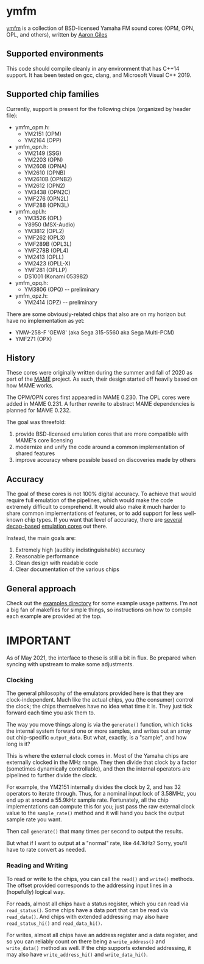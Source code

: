 # ymfm

[ymfm](https://github.com/aaronsgiles/ymfm) is a collection of BSD-licensed Yamaha FM sound cores (OPM, OPN, OPL, and others), written by [Aaron Giles](https://aarongiles.com)

## Supported environments

This code should compile cleanly in any environment that has C++14 support.
It has been tested on gcc, clang, and Microsoft Visual C++ 2019.

## Supported chip families

Currently, support is present for the following chips (organized by header file):

* ymfm_opm.h:
	* YM2151 (OPM)
	* YM2164 (OPP)
* ymfm_opn.h:
	* YM2149 (SSG)
	* YM2203 (OPN)
	* YM2608 (OPNA)
	* YM2610 (OPNB)
	* YM2610B (OPNB2)
	* YM2612 (OPN2)
	* YM3438 (OPN2C)
	* YMF276 (OPN2L)
	* YMF288 (OPN3L)
* ymfm_opl.h:
	* YM3526 (OPL)
	* Y8950 (MSX-Audio)
	* YM3812 (OPL2)
	* YMF262 (OPL3)
	* YMF289B (OPL3L)
	* YMF278B (OPL4)
	* YM2413 (OPLL)
	* YM2423 (OPLL-X)
	* YMF281 (OPLLP)
	* DS1001 (Konami 053982)
* ymfm_opq.h:
	* YM3806 (OPQ) -- preliminary
* ymfm_opz.h:
	* YM2414 (OPZ) -- preliminary

There are some obviously-related chips that also are on my horizon but have no implementation as yet:

* YMW-258-F 'GEW8' (aka Sega 315-5560 aka Sega Multi-PCM)
* YMF271 (OPX)

## History

These cores were originally written during the summer and fall of 2020 as part of the [MAME](https://mamedev.org/) project.
As such, their design started off heavily based on how MAME works.

The OPM/OPN cores first appeared in MAME 0.230.
The OPL cores were added in MAME 0.231.
A further rewrite to abstract MAME dependencies is planned for MAME 0.232.

The goal was threefold:
1. provide BSD-licensed emulation cores that are more compatible with MAME's core licensing
1. modernize and unify the code around a common implementation of shared features
1. improve accuracy where possible based on discoveries made by others

## Accuracy

The goal of these cores is not 100% digital accuracy.
To achieve that would require full emulation of the pipelines, which would make the code extremely difficult to comprehend.
It would also make it much harder to share common implementations of features, or to add support for less well-known chip types.
If you want that level of accuracy, there are [several](https://github.com/nukeykt/Nuked-OPN2) [decap-based](https://github.com/nukeykt/Nuked-OPM) [emulation cores](https://github.com/nukeykt/Nuked-OPLL) out there.

Instead, the main goals are:
1. Extremely high (audibly indistinguishable) accuracy
1. Reasonable performance
1. Clean design with readable code
1. Clear documentation of the various chips

## General approach

Check out the [examples directory](https://github.com/aaronsgiles/ymfm/tree/main/examples) for some example usage patterns.
I'm not a big fan of makefiles for simple things, so instructions on how to compile each example are provided at the top.

# IMPORTANT

As of May 2021, the interface to these is still a bit in flux.
Be prepared when syncing with upstream to make some adjustments.

### Clocking

The general philosophy of the emulators provided here is that they are clock-independent.
Much like the actual chips, you (the consumer) control the clock; the chips themselves have no idea what time it is.
They just tick forward each time you ask them to.

The way you move things along is via the `generate()` function, which ticks the internal system forward one or more samples, and writes out an array out chip-specific `output_data`.
But what, exactly, is a "sample", and how long is it?

This is where the external clock comes in.
Most of the Yamaha chips are externally clocked in the MHz range.
They then divide that clock by a factor (sometimes dynamically controllable), and then the internal operators are pipelined to further divide the clock.

For example, the YM2151 internally divides the clock by 2, and has 32 operators to iterate through.
Thus, for a nominal input lock of 3.58MHz, you end up at around a 55.9kHz sample rate.
Fortunately, all the chip implementations can compute this for you; just pass the raw external clock value to the `sample_rate()` method and it will hand you back the output sample rate you want.

Then call `generate()` that many times per second to output the results.

But what if I want to output at a "normal" rate, like 44.1kHz?
Sorry, you'll have to rate convert as needed.

### Reading and Writing

To read or write to the chips, you can call the `read()` and `write()` methods.
The offset provided corresponds to the addressing input lines in a (hopefully) logical way.

For reads, almost all chips have a status register, which you can read via `read_status()`.
Some chips have a data port that can be read via `read_data()`.
And chips with extended addressing may also have `read_status_hi()` and `read_data_hi()`.

For writes, almost all chips have an address register and a data register, and so you can reliably count on there being a `write_address()` and `write_data()` method as well.
If the chip supports extended addressing, it may also have `write_address_hi()` and `write_data_hi()`.

